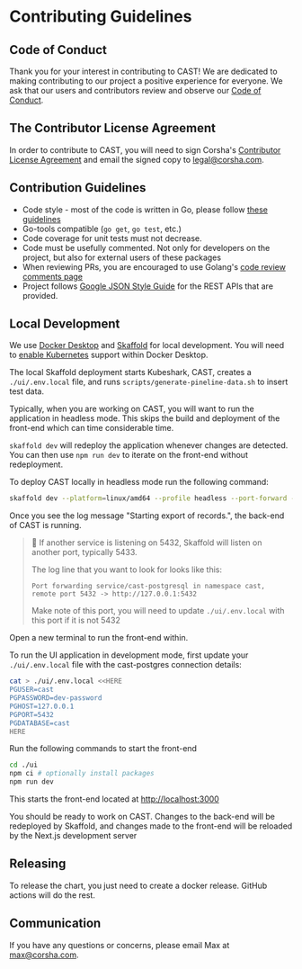 # Contributing Guidelines

## Code of Conduct

Thank you for your interest in contributing to CAST! We are dedicated
to making contributing to our project a positive experience for
everyone. We ask that our users and contributors review and observe
our [Code of Conduct](./CODE_OF_CONDUCT.md).

## The Contributor License Agreement

In order to contribute to CAST, you will need to sign Corsha's
[Contributor License Agreement](./CLA.md) and email the signed copy to
legal@corsha.com.

## Contribution Guidelines

* Code style - most of the code is written in Go, please follow [these
  guidelines](https://golang.org/doc/effective_go)
* Go-tools compatible (`go get`, `go test`, etc.)
* Code coverage for unit tests must not decrease.
* Code must be usefully commented. Not only for developers on the
  project, but also for external users of these packages
* When reviewing PRs, you are encouraged to use Golang's [code review
  comments page](https://github.com/golang/go/wiki/CodeReviewComments)
* Project follows [Google JSON Style
  Guide](https://google.github.io/styleguide/jsoncstyleguide.xml) for
  the REST APIs that are provided.

## Local Development

We use [Docker
Desktop](https://www.docker.com/products/docker-desktop/) and
[Skaffold](https://skaffold.dev) for local development. You will need
to [enable
Kubernetes](https://docs.docker.com/desktop/kubernetes/#enable-kubernetes)
support within Docker Desktop.

The local Skaffold deployment starts Kubeshark, CAST, creates a
`./ui/.env.local` file, and runs `scripts/generate-pineline-data.sh`
to insert test data.

Typically, when you are working on CAST, you will want to run the
application in headless mode. This skips the build and deployment of
the front-end which can time considerable time.

`skaffold dev` will redeploy the application whenever changes are
detected. You can then use `npm run dev` to iterate on the front-end
without redeployment.

To deploy CAST locally in headless mode run the following command:

```bash
skaffold dev --platform=linux/amd64 --profile headless --port-forward --kube-context docker-desktop
```

Once you see the log message "Starting export of records.", the
back-end of CAST is running.

> :memo: If another service is listening on 5432, Skaffold will listen
> on another port, typically 5433.
>
> The log line that you want to look for looks like this:
>
> ```text
> Port forwarding service/cast-postgresql in namespace cast, remote port 5432 -> http://127.0.0.1:5432
> ```
>
> Make note of this port, you will need to update `./ui/.env.local`
> with this port if it is not 5432

Open a new terminal to run the front-end within.

To run the UI application in development mode, first update your
```./ui/.env.local``` file with the cast-postgres connection details:

```bash
cat > ./ui/.env.local <<HERE
PGUSER=cast
PGPASSWORD=dev-password
PGHOST=127.0.0.1
PGPORT=5432
PGDATABASE=cast
HERE
```

Run the following commands to start the front-end

```bash
cd ./ui
npm ci # optionally install packages
npm run dev
```

This starts the front-end located at <http://localhost:3000>

You should be ready to work on CAST. Changes to the back-end will be
redeployed by Skaffold, and changes made to the front-end will be
reloaded by the Next.js development server

## Releasing

To release the chart, you just need to create a docker release. GitHub
actions will do the rest.

## Communication

If you have any questions or concerns, please email Max at
max@corsha.com.
